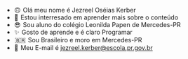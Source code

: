 -  🙃  Olá meu nome é Jezreel Oséias Kerber
-  🤔  Estou interresado em aprender mais sobre o conteúdo
-  😎  Sou aluno do colégio Leonilda Papen de Mercedes-PR
-  ✨  Gosto de aprende e é claro Programar
-   🇧🇷  Sou Brasileiro e moro em Mercedes-PR
-  📨  Meu E-mail é jezreel.kerber@escola.pr.gov.br
